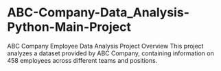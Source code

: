 # ABC-Company-Data_Analysis-Python-Main-Project
ABC Company Employee Data Analysis Project Overview  This project analyzes a dataset provided by ABC Company, containing information on 458 employees across different teams and positions. 
